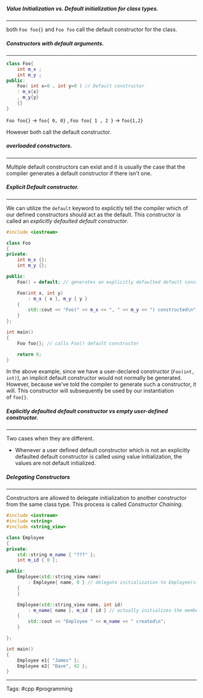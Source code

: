 ##### Value Initialization vs. Default initialization for class types.
____
both `Foo foo{}` and `Foo foo` call the default constructor for the class. 

##### Constructors with default arguments. 
___
```cpp
class Foo{
	int m_x ; 
	int m_y ; 
public:
	Foo( int x=0 , int y=0 ) // Default constructor 
	: m_x{x}
	, m_y{y} 
	{}
}
```

`Foo foo{}` -> `foo{ 0, 0}`    ,  `Foo foo{ 1 , 2 }` -> `foo{1,2}`

However both call the default constructor. 

##### overloaded constructors.
___
Multiple default constructors can exist and it is usually the case that the compiler generates a default constructor if there isn't one. 

##### Explicit Default constructor. 
___
We can utilize the `default` keyword to explicitly tell the compiler which of our defined constructors should act as the default. This constructor is called an *explicitly defaulted default constructor*. 

```cpp
#include <iostream>

class Foo
{
private:
    int m_x {};
    int m_y {};

public:
    Foo() = default; // generates an explicitly defaulted default constructor

    Foo(int x, int y)
        : m_x { x }, m_y { y }
    {
        std::cout << "Foo(" << m_x << ", " << m_y << ") constructed\n";
    }
};

int main()
{
    Foo foo{}; // calls Foo() default constructor

    return 0;
}
```

In the above example, since we have a user-declared constructor (`Foo(int, int)`), an implicit default constructor would not normally be generated. However, because we’ve told the compiler to generate such a constructor, it will. This constructor will subsequently be used by our instantiation of `foo{}`.

##### Explicitly defaulted default constructor vs empty user-defined constructor.
___
Two cases when they are different. 

- Whenever a user defined default constructor which is not an explicitly defaulted default constructor is called using value initialization, the values are not default initialized. 

##### Delegating Constructors
___
Constructors are allowed to delegate initialization to another constructor from the same class type. This process is called *Constructor Chaining*.

```cpp
#include <iostream>
#include <string>
#include <string_view>

class Employee
{
private:
    std::string m_name { "???" };
    int m_id { 0 };

public:
    Employee(std::string_view name)
        : Employee{ name, 0 } // delegate initialization to Employee(std::string_view, int) constructor
    {
    }

    Employee(std::string_view name, int id)
        : m_name{ name }, m_id { id } // actually initializes the members
    {
        std::cout << "Employee " << m_name << " created\n";
    }

};

int main()
{
    Employee e1{ "James" };
    Employee e2{ "Dave", 42 };
}
```


___
Tags: #cpp #programming